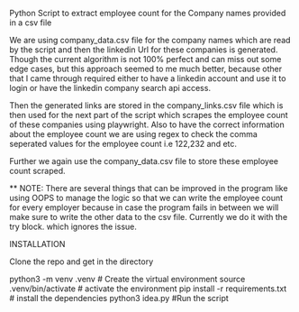 Python Script to extract employee count for the Company names provided in a csv file

We are using company_data.csv file for the company names which are read by the script and then the linkedin Url for these companies is generated. Though the current algorithm is not 100% perfect and can miss out some edge cases, but this approach seemed to me much better, because other that I came through required either to have a linkedin account and use it to login or have the linkedin company search api access.

Then the generated links are stored in the company_links.csv file which is then used for the next part of the script which scrapes the employee count of these companies using playwright. Also to have the correct information about the employee count we are using regex to check the comma seperated values for the employee count i.e 122,232 and etc.

Further we again use the company_data.csv file to store these employee count scraped.

** NOTE: There are several things that can be improved in the program like using OOPS to manage the logic so that we can write the employee count for every employer because in case the program fails in between we will make sure to write the other data to the csv file. Currently we do it with the try block. which ignores the issue.


INSTALLATION

Clone the repo and get in the directory

python3 -m venv .venv  # Create the virtual environment
source .venv/bin/activate # activate the environment
pip install -r requirements.txt # install the dependencies
python3 idea.py  #Run the script
